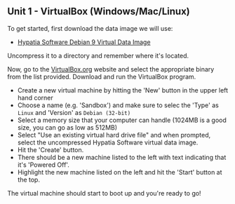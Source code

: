 Unit 1 - VirtualBox (Windows/Mac/Linux)
---

To get started, first download the data image we will use:

* [Hypatia Software Debian 9 Virtual Data Image](http://cdn3.hypatiasoftware.org/hypatia-dev-image.zip)

Uncompress it to a directory and remember where it's located.

Now, go to the [VirtualBox.org](https://www.virtualbox.org/wiki/Downloads) website and
select the appropriate binary from the list provided.  Download and run the VirtualBox program.

* Create a new virtual machine by hitting the 'New' button in the upper left hand corner
* Choose a name (e.g. 'Sandbox') and make sure to selec the 'Type' as `Linux`  and 'Version' as `Debian (32-bit)`
* Select a memory size that your computer can handle (1024MB is a good size, you can go as low as 512MB)
* Select "Use an existing virtual hard drive file" and when prompted, select the uncompressed Hypatia Software virtual data image.
* Hit the 'Create' button.
* There should be a new machine listed to the left with text indicating that it's 'Powered Off'.
* Highlight the new machine listed on the left and hit the 'Start' button at the top.

The virtual machine should start to boot up and you're ready to go!
